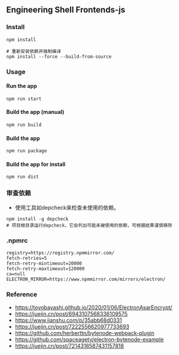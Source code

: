 ## Engineering Shell Frontends-js

### Install

```
npm install

# 重新安装依赖并强制编译
npm install --force --build-from-source
```

### Usage

#### Run the app

```
npm run start
```

#### Build the app (manual)

```
npm run build
```

#### Build the app

```
npm run package
```

#### Build the app for install

```
npm run dist
```

### 审查依赖

* 使用工具如depcheck来检查未使用的依赖。

```
npm install -g depcheck
# 项目根目录运行depcheck，它会列出可能未被使用的依赖，可根据结果谨慎移除
```

### .npmrc

```
registry=https://registry.npmmirror.com/
fetch-retries=5
fetch-retry-mintimeout=20000
fetch-retry-maxtimeout=120000
ca=null
ELECTRON_MIRROR=https://www.npmmirror.com/mirrors/electron/
```

### Reference 

* https://toyobayashi.github.io/2020/01/06/ElectronAsarEncrypt/
* https://juejin.cn/post/6943107568336109575
* https://www.jianshu.com/p/35abb68d0331
* https://juejin.cn/post/7222556620977733693
* https://github.com/herberttn/bytenode-webpack-plugin
* https://github.com/spaceagetv/electron-bytenode-example
* https://juejin.cn/post/7214318587431157818




